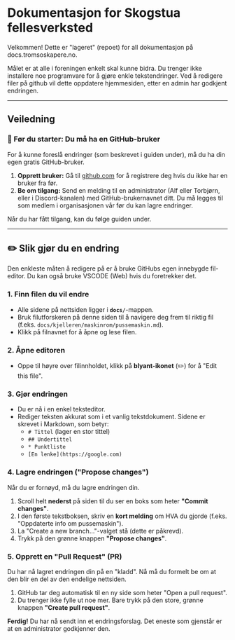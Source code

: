 # Dokumentasjon for Skogstua fellesverksted

Velkommen! Dette er "lageret" (repoet) for all dokumentasjon på docs.tromsoskapere.no.

Målet er at alle i foreningen enkelt skal kunne bidra. Du trenger ikke installere noe programvare for å gjøre enkle tekstendringer. Ved å redigere filer på github vil dette oppdatere hjemmesiden, etter en admin har godkjent endringen.

---

## Veiledning

### 🛑 Før du starter: Du må ha en GitHub-bruker

For å kunne foreslå endringer (som beskrevet i guiden under), må du ha din egen gratis GitHub-bruker.

1.  **Opprett bruker:** Gå til [github.com](https://github.com) for å registrere deg hvis du ikke har en bruker fra før.
2.  **Be om tilgang:** Send en melding til en administrator (Alf eller Torbjørn, eller i Discord-kanalen) med GitHub-brukernavnet ditt. Du må legges til som medlem i organisasjonen vår før du kan lagre endringer.

Når du har fått tilgang, kan du følge guiden under.

---

## ✏️ Slik gjør du en endring

Den enkleste måten å redigere på er å bruke GitHubs egen innebygde fil-editor. Du kan også bruke VSCODE (Web) hvis du foretrekker det.

### 1. Finn filen du vil endre

* Alle sidene på nettsiden ligger i **`docs/`**-mappen.
* Bruk filutforskeren på denne siden til å navigere deg frem til riktig fil (f.eks. `docs/kjelleren/maskinrom/pussemaskin.md`).
* Klikk på filnavnet for å åpne og lese filen.

### 2. Åpne editoren

* Oppe til høyre over filinnholdet, klikk på **blyant-ikonet** (✏️) for å "Edit this file".

### 3. Gjør endringen

* Du er nå i en enkel teksteditor.
* Rediger teksten akkurat som i et vanlig tekstdokument. Sidene er skrevet i Markdown, som betyr:
    * `# Tittel` (lager en stor tittel)
    * `## Undertittel`
    * `* Punktliste`
    * `[En lenke](https://google.com)`

### 4. Lagre endringen ("Propose changes")

Når du er fornøyd, må du lagre endringen din.

1.  Scroll helt **nederst** på siden til du ser en boks som heter **"Commit changes"**.
2.  I den første tekstboksen, skriv en **kort melding** om HVA du gjorde (f.eks. "Oppdaterte info om pussemaskin").
3.  La "Create a new branch..."-valget stå (dette er påkrevd).
4.  Trykk på den grønne knappen **"Propose changes"**.

### 5. Opprett en "Pull Request" (PR)

Du har nå lagret endringen din på en "kladd". Nå må du formelt be om at den blir en del av den endelige nettsiden.

1.  GitHub tar deg automatisk til en ny side som heter "Open a pull request".
2.  Du trenger ikke fylle ut noe mer. Bare trykk på den store, grønne knappen **"Create pull request"**.

**Ferdig!** Du har nå sendt inn et endringsforslag. Det eneste som gjenstår er at en administrator godkjenner den.
